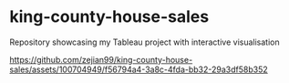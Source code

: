 # king-county-house-sales
Repository showcasing my Tableau project with interactive visualisation


https://github.com/zejian99/king-county-house-sales/assets/100704949/f56794a4-3a8c-4fda-bb32-29a3df58b352

